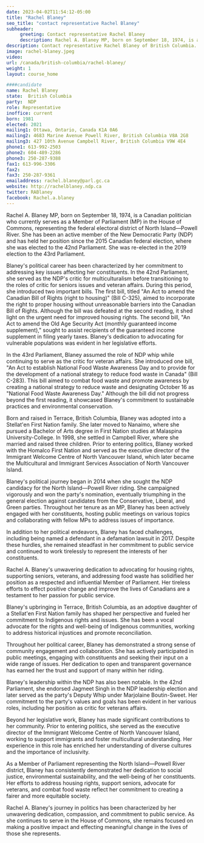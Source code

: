 ```yaml
---
date: 2023-04-02T11:54:12-05:00
title: "Rachel Blaney"
seo_title: "contact representative Rachel Blaney"
subheader:
     greeting: Contact representative Rachel Blaney
     description: Rachel A. Blaney MP, born on September 18, 1974, is a Canadian politician who currently serves as a Member of Parliament (MP) in the House of Commons, representing the federal electoral district of North Island—Powell River. She has been an active member of the New Democratic Party (NDP) and has held her position since the 2015 Canadian federal election, where she was elected to the 42nd Parliament. She was re-elected in the 2019 election to the 43rd Parliament.
description: Contact representative Rachel Blaney of British Columbia. Contact information for Rachel Blaney includes email address, phone number, and mailing address.
image: rachel-blaney.jpeg
video:
url: /canada/british-columbia/rachel-blaney/
weight: 1
layout: course_home

####candidate
name: Rachel Blaney
state:	British Columbia
party:	NDP
role: Representative
inoffice: current
born: 1981
elected: 2021
mailing1: Ottawa, Ontario, Canada K1A 0A6
mailing2: 4683 Marine Avenue Powell River, British Columbia V8A 2G8
mailing3: 427 10th Avenue Campbell River, British Columbia V9W 4E4
phone1: 613-992-2503
phone2: 604-489-2286
phone3: 250-287-9388
fax1: 613-996-3306
fax2:  
fax3: 250-287-9361
emailaddress: rachel.blaney@parl.gc.ca
website: http://rachelblaney.ndp.ca
twitter: RABlaney
facebook: Rachel.a.blaney
---
```


Rachel A. Blaney MP, born on September 18, 1974, is a Canadian politician who currently serves as a Member of Parliament (MP) in the House of Commons, representing the federal electoral district of North Island—Powell River. She has been an active member of the New Democratic Party (NDP) and has held her position since the 2015 Canadian federal election, where she was elected to the 42nd Parliament. She was re-elected in the 2019 election to the 43rd Parliament.

Blaney's political career has been characterized by her commitment to addressing key issues affecting her constituents. In the 42nd Parliament, she served as the NDP's critic for multiculturalism before transitioning to the roles of critic for seniors issues and veteran affairs. During this period, she introduced two important bills. The first bill, titled "An Act to amend the Canadian Bill of Rights (right to housing)" (Bill C-325), aimed to incorporate the right to proper housing without unreasonable barriers into the Canadian Bill of Rights. Although the bill was defeated at the second reading, it shed light on the urgent need for improved housing rights. The second bill, "An Act to amend the Old Age Security Act (monthly guaranteed income supplement)," sought to assist recipients of the guaranteed income supplement in filing yearly taxes. Blaney's dedication to advocating for vulnerable populations was evident in her legislative efforts.

In the 43rd Parliament, Blaney assumed the role of NDP whip while continuing to serve as the critic for veteran affairs. She introduced one bill, "An Act to establish National Food Waste Awareness Day and to provide for the development of a national strategy to reduce food waste in Canada" (Bill C-283). This bill aimed to combat food waste and promote awareness by creating a national strategy to reduce waste and designating October 16 as "National Food Waste Awareness Day." Although the bill did not progress beyond the first reading, it showcased Blaney's commitment to sustainable practices and environmental conservation.

Born and raised in Terrace, British Columbia, Blaney was adopted into a Stellat'en First Nation family. She later moved to Nanaimo, where she pursued a Bachelor of Arts degree in First Nation studies at Malaspina University-College. In 1998, she settled in Campbell River, where she married and raised three children. Prior to entering politics, Blaney worked with the Homalco First Nation and served as the executive director of the Immigrant Welcome Centre of North Vancouver Island, which later became the Multicultural and Immigrant Services Association of North Vancouver Island.

Blaney's political journey began in 2014 when she sought the NDP candidacy for the North Island—Powell River riding. She campaigned vigorously and won the party's nomination, eventually triumphing in the general election against candidates from the Conservative, Liberal, and Green parties. Throughout her tenure as an MP, Blaney has been actively engaged with her constituents, hosting public meetings on various topics and collaborating with fellow MPs to address issues of importance.

In addition to her political endeavors, Blaney has faced challenges, including being named a defendant in a defamation lawsuit in 2017. Despite these hurdles, she remained steadfast in her commitment to public service and continued to work tirelessly to represent the interests of her constituents.

Rachel A. Blaney's unwavering dedication to advocating for housing rights, supporting seniors, veterans, and addressing food waste has solidified her position as a respected and influential Member of Parliament. Her tireless efforts to effect positive change and improve the lives of Canadians are a testament to her passion for public service.

Blaney's upbringing in Terrace, British Columbia, as an adoptive daughter of a Stellat'en First Nation family has shaped her perspective and fueled her commitment to Indigenous rights and issues. She has been a vocal advocate for the rights and well-being of Indigenous communities, working to address historical injustices and promote reconciliation.

Throughout her political career, Blaney has demonstrated a strong sense of community engagement and collaboration. She has actively participated in public meetings, engaging with constituents and seeking their input on a wide range of issues. Her dedication to open and transparent governance has earned her the trust and support of many within her riding.

Blaney's leadership within the NDP has also been notable. In the 42nd Parliament, she endorsed Jagmeet Singh in the NDP leadership election and later served as the party's Deputy Whip under Marjolaine Boutin-Sweet. Her commitment to the party's values and goals has been evident in her various roles, including her position as critic for veterans affairs.

Beyond her legislative work, Blaney has made significant contributions to her community. Prior to entering politics, she served as the executive director of the Immigrant Welcome Centre of North Vancouver Island, working to support immigrants and foster multicultural understanding. Her experience in this role has enriched her understanding of diverse cultures and the importance of inclusivity.

As a Member of Parliament representing the North Island—Powell River district, Blaney has consistently demonstrated her dedication to social justice, environmental sustainability, and the well-being of her constituents. Her efforts to address housing rights, support seniors, advocate for veterans, and combat food waste reflect her commitment to creating a fairer and more equitable society.

Rachel A. Blaney's journey in politics has been characterized by her unwavering dedication, compassion, and commitment to public service. As she continues to serve in the House of Commons, she remains focused on making a positive impact and effecting meaningful change in the lives of those she represents.
